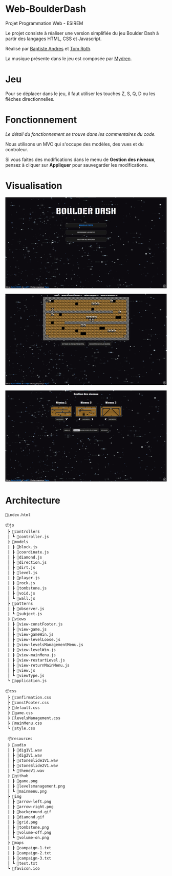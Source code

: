 # Web-BoulderDash

Projet Programmation Web - ESIREM

Le projet consiste à réaliser une version simplifiée du jeu Boulder Dash à partir des langages HTML, CSS et Javascript.

Réalisé par [Baptiste Andres](https://github.com/LeBourguignon) et [Tom Roth](https://github.com/tom-rh).

La musique présente dans le jeu est composée par [Mydren](https://www.youtube.com/channel/UCY1JDhGKM5MYJsNXyhRXj8w).

# Jeu

Pour se déplacer dans le jeu, il faut utiliser les touches Z, S, Q, D ou les flèches directionnelles.

# Fonctionnement

_Le détail du fonctionnement se trouve dans les commentaires du code._

Nous utilisons un MVC qui s'occupe des modèles, des vues et du controleur.

Si vous faites des modifications dans le menu de **Gestion des niveaux**, pensez à cliquer sur **Appliquer** pour sauvegarder les modifications.

# Visualisation

![mainmenu](https://raw.githubusercontent.com/LeBourguignon/Web-BoulderDash/dev/resources/github/mainmenu.png)

![game](https://raw.githubusercontent.com/LeBourguignon/Web-BoulderDash/dev/resources/github/game.png)

![levelsmanagement](https://raw.githubusercontent.com/LeBourguignon/Web-BoulderDash/dev/resources/github/levelsmanagement.png)

# Architecture
```
📜index.html

📦js
 ┣ 📂controllers
 ┃ ┗ 📜controller.js
 ┣ 📂models
 ┃ ┣ 📜block.js
 ┃ ┣ 📜coordinate.js
 ┃ ┣ 📜diamond.js
 ┃ ┣ 📜direction.js
 ┃ ┣ 📜dirt.js
 ┃ ┣ 📜level.js
 ┃ ┣ 📜player.js
 ┃ ┣ 📜rock.js
 ┃ ┣ 📜tombstone.js
 ┃ ┣ 📜void.js
 ┃ ┗ 📜wall.js
 ┣ 📂patterns
 ┃ ┣ 📜observer.js
 ┃ ┗ 📜subject.js
 ┣ 📂views
 ┃ ┣ 📜view-constFooter.js
 ┃ ┣ 📜view-game.js
 ┃ ┣ 📜view-gameWin.js
 ┃ ┣ 📜view-levelLoose.js
 ┃ ┣ 📜view-levelsManagementMenu.js
 ┃ ┣ 📜view-levelWin.js
 ┃ ┣ 📜view-mainMenu.js
 ┃ ┣ 📜view-restartLevel.js
 ┃ ┣ 📜view-returnMainMenu.js
 ┃ ┣ 📜view.js
 ┃ ┗ 📜viewType.js
 ┗ 📜application.js
 
📦css
 ┣ 📜confirmation.css
 ┣ 📜constFooter.css
 ┣ 📜default.css
 ┣ 📜game.css
 ┣ 📜levelsManagement.css
 ┣ 📜mainMenu.css
 ┗ 📜style.css
 
 📦resources
 ┣ 📂audio
 ┃ ┣ 📜dig1V1.wav
 ┃ ┣ 📜dig2V1.wav
 ┃ ┣ 📜stoneSlide1V1.wav
 ┃ ┣ 📜stoneSlide2V1.wav
 ┃ ┗ 📜themeV1.wav
 ┣ 📂github
 ┃ ┣ 📜game.png
 ┃ ┣ 📜levelsmanagement.png
 ┃ ┗ 📜mainmenu.png
 ┣ 📂img
 ┃ ┣ 📜arrow-left.png
 ┃ ┣ 📜arrow-right.png
 ┃ ┣ 📜background.gif
 ┃ ┣ 📜diamond.gif
 ┃ ┣ 📜grid.png
 ┃ ┣ 📜tombstone.png
 ┃ ┣ 📜volume-off.png
 ┃ ┗ 📜volume-on.png
 ┣ 📂maps
 ┃ ┣ 📜campaign-1.txt
 ┃ ┣ 📜campaign-2.txt
 ┃ ┣ 📜campaign-3.txt
 ┃ ┗ 📜test.txt
 ┗ 📜favicon.ico
```
